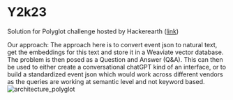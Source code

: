 # Y2k23
Solution for Polyglot challenge hosted by Hackerearth ([link](https://polyglot.hackerearth.com/))

Our approach:
The approach here is to convert event json to natural text, get the embeddings for this text and store it in a Weaviate vector database.
The problem is then posed as a Question and Answer (Q&A).
This can then be used to either create a conversational chatGPT kind of an interface, or to build a standardized event json which would work across different vendors as the queries are working at semantic level and not keyword based.
![architecture_polyglot](https://github.com/Shishuii/Y2k23/assets/22843318/a43d8b59-0241-4562-97c8-403bc48cd646)
